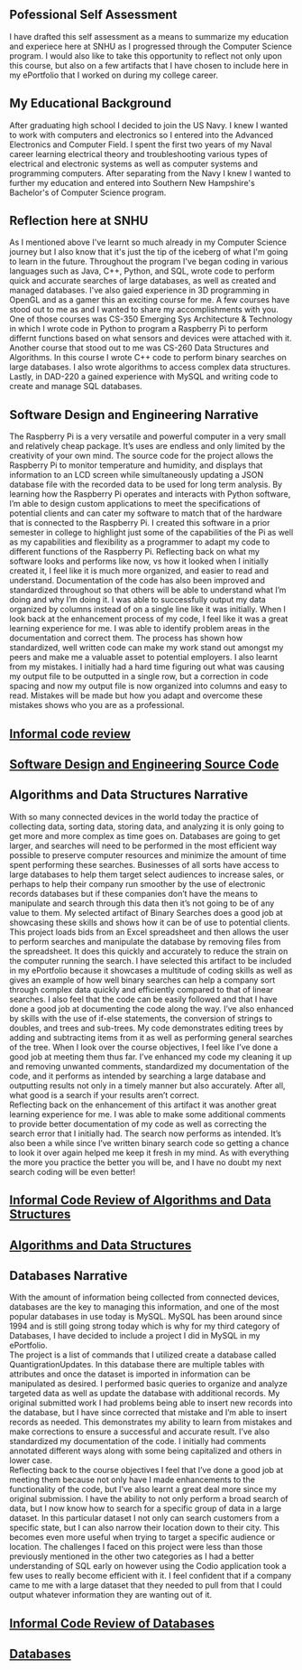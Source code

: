 ## Pofessional Self Assessment
I have drafted this self assessment as a means to summarize my education and experiece here at SNHU as I progressed through the Computer Science program.  I would also like to take this opportunity to reflect not only upon this course, but also on a few artifacts that I have chosen to include here in my ePortfolio that I worked on during my college career. 

## My Educational Background
After graduating high school I decided to join the US Navy.  I knew I wanted to work with computers and electronics so I entered into the Advanced Electronics and Computer Field.  I spent the first two years of my Naval career learning electrical theory and troubleshooting various types of electrical and electronic systems as well as computer systems and programming computers.  After separating from the Navy I knew I wanted to further my education and entered into Southern New Hampshire's Bachelor's of Computer Science program.  

## Reflection here at SNHU
As I mentioned above I've learnt so much already in my Computer Science journey but I also know that it's just the tip of the iceberg of what I'm going to learn in the future.  Throughout the program I've began coding in various languages such as Java, C++, Python, and SQL, wrote code to perform quick and accurate searches of large databases, as well as created and managed databases. I've also gaied experience in 3D programming in OpenGL and as a gamer this an exciting course for me.  A few courses have stood out to me as and I wanted to share my accomplishments with you.  One of those courses was CS-350 Emerging Sys Architecture & Technology in which I wrote code in Python to program a Raspberry Pi to perform differnt functions based on what sensors and devices were attached with it.  Another course that stood out to me was CS-260 Data Structures and Algorithms.  In this course I wrote C++ code to perform binary searches on large databases.  I also wrote algorithms to access complex data structures.  Lastly, in DAD-220 a gained experience with MySQL and writing code to create and manage SQL databases.  

## Software Design and Engineering Narrative
The Raspberry Pi is a very versatile and powerful computer in a very small and relatively cheap package.  It’s uses are endless and only limited by the creativity of your own mind.  The source code for the project allows the Raspberry Pi to monitor temperature and humidity, and displays that information to an LCD screen while simultaneously updating a JSON database file with the recorded data to be used for long term analysis.  By learning how the Raspberry Pi operates and interacts with Python software, I’m able to design custom applications to meet the specifications of potential clients and can cater my software to match that of the hardware that is connected to the Raspberry Pi.  I created this software in a prior semester in college to highlight just some of the capabilities of the Pi as well as my capabilities and flexibility as a programmer to adapt my code to different functions of the Raspberry Pi.
Reflecting back on what my software looks and performs like now, vs how it looked when I initially created it, I feel like it is much more organized, and easier to read and understand.  Documentation of the code has also been improved and standardized throughout so that others will be able to understand what I’m doing and why I’m doing it.  I was able to successfully output my data organized by columns instead of on a single line like it was initially.
When I look back at the enhancement process of my code, I feel like it was a great learning experience for me.  I was able to identify problem areas in the documentation and correct them.  The process has shown how standardized, well written code can make my work stand out amongst my peers and make me a valuable asset to potential employers.  I also learnt from my mistakes.  I initially had a hard time figuring out what was causing my output file to be outputted in a single row, but a correction in code spacing and now my output file is now organized into columns and easy to read.  Mistakes will be made but how you adapt and overcome these mistakes shows who you are as a professional.

## [Informal code review](https://www.dropbox.com/s/8crzekq6gkv560a/Category%201.mov?dl=0)
## [Software Design and Engineering Source Code](https://github.com/Roth2020/Roth2020.github.io/blob/main/Software%20Design%20and%20Engineering.zip)

## Algorithms and Data Structures Narrative
With so many connected devices in the world today the practice of collecting data, sorting data, storing data, and analyzing it is only going to get more and more complex as time goes on.  Databases are going to get larger, and searches will need to be performed in the most efficient way possible to preserve computer resources and minimize the amount of time spent performing these searches.  Businesses of all sorts have access to large databases to help them target select audiences to increase sales, or perhaps to help their company run smoother by the use of electronic records databases but if these companies don’t have the means to manipulate and search through this data then it’s not going to be of any value to them.  My selected artifact of Binary Searches does a good job at showcasing these skills and shows how it can be of use to potential clients.  This project loads bids from an Excel spreadsheet and then allows the user to perform searches and manipulate the database by removing files from the spreadsheet.  It does this quickly and accurately to reduce the strain on the computer running the search.
I have selected this artifact to be included in my ePortfolio because it showcases a multitude of coding skills as well as gives an example of how well binary searches can help a company sort through complex data quickly and efficiently compared to that of linear searches.  I also feel that the code can be easily followed and that I have done a good job at documenting the code along the way.  I’ve also enhanced by skills with the use of if-else statements, the conversion of strings to doubles, and trees and sub-trees.  My code demonstrates editing trees by adding and subtracting items from it as well as performing general searches of the tree.
When I look over the course objectives, I feel like I’ve done a good job at meeting them thus far.  I’ve enhanced my code my cleaning it up and removing unwanted comments, standardized my documentation of the code, and it performs as intended by searching a large database and outputting results not only in a timely manner but also accurately.  After all, what good is a search if your results aren’t correct.  
Reflecting back on the enhancement of this artifact it was another great learning experience for me.  I was able to make some additional comments to provide better documentation of my code as well as correcting the search error that I initially had.  The search now performs as intended.  It’s also been a while since I’ve written binary search code so getting a chance to look it over again helped me keep it fresh in my mind.  As with everything the more you practice the better you will be, and I have no doubt my next search coding will be even better!

## [Informal Code Review of Algorithms and Data Structures](https://www.dropbox.com/home?preview=Category+2.mov)
## [Algorithms and Data Structures](https://github.com/Roth2020/Roth2020.github.io/blob/main/BinarySearchTree.cpp)

## Databases Narrative
With the amount of information being collected from connected devices, databases are the key to managing this information, and one of the most popular databases in use today is MySQL.  MySQL has been around since 1994 and is still going strong today which is why for my third category of Databases, I have decided to include a project I did in MySQL in my ePortfolio.  
The project is a list of commands that I utilized create a database called QuantigrationUpdates.  In this database there are multiple tables with attributes and once the dataset is imported in information can be manipulated as desired.  I performed basic queries to organize and analyze targeted data as well as update the database with additional records.  My original submitted work I had problems being able to insert new records into the database, but I have since corrected that mistake and I’m able to insert records as needed.  This demonstrates my ability to learn from mistakes and make corrections to ensure a successful and accurate result.  I’ve also standardized my documentation of the code.  I initially had comments annotated different ways along with some being capitalized and others in lower case.  
Reflecting back to the course objectives I feel that I’ve done a good job at meeting them because not only have I made enhancements to the functionality of the code, but I’ve also learnt a great deal more since my original submission.  I have the ability to not only perform a broad search of data, but I now know how to search for a specific group of data in a large dataset.  In this particular dataset I not only can search customers from a specific state, but I can also narrow their location down to their city.  This becomes even more useful when trying to target a specific audience or location.  The challenges I faced on this project were less than those previously mentioned in the other two categories as I had a better understanding of SQL early on however using the Codio application took a few uses to really become efficient with it.  I feel confident that if a company came to me with a large dataset that they needed to pull from that I could output whatever information they are wanting out of it.

## [Informal Code Review of Databases](https://www.dropbox.com/home?preview=Category+3.mov)
## [Databases](https://github.com/Roth2020/Roth2020.github.io/blob/main/ProjectOne-Code.txt)





